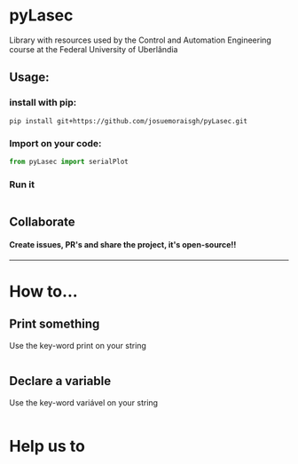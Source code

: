 # pyLasec
Library with resources used by the Control and Automation Engineering course at the Federal University of Uberlândia

## Usage:
### install with pip:
```shell
pip install git+https://github.com/josuemoraisgh/pyLasec.git
```
### Import on your code:
```python
from pyLasec import serialPlot
```
### Run it
```python
```

## Collaborate
#### Create issues, PR's and share the project, it's open-source!!

___
# How to...
## Print something
Use the key-word print on your string
```python
```
## Declare a variable
Use the key-word variável on your string
```python
```

# Help us to 
